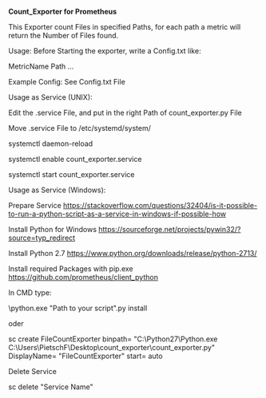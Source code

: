 **Count_Exporter for Prometheus**

This Exporter count Files in specified Paths, for each path a metric will return the Number of Files found.

Usage:
Before Starting the exporter, write a Config.txt like: 

MetricName Path 
...

Example  Config: See Config.txt File


Usage as Service (UNIX):

Edit the .service File, and put in the right Path of count_exporter.py File

Move .service File to /etc/systemd/system/

systemctl daemon-reload

systemctl enable count_exporter.service

systemctl start count_exporter.service

Usage as Service (Windows):

Prepare Service
https://stackoverflow.com/questions/32404/is-it-possible-to-run-a-python-script-as-a-service-in-windows-if-possible-how

Install Python for Windows
https://sourceforge.net/projects/pywin32/?source=typ_redirect

Install Python 2.7
https://www.python.org/downloads/release/python-2713/

Install required Packages with pip.exe
https://github.com/prometheus/client_python

In CMD type:

<Your python Path>\python.exe "Path to your script".py install
  
  oder
  
sc create FileCountExporter binpath= "C:\Python27\Python.exe C:\Users\PietschF\Desktop\count_exporter\count_exporter.py" DisplayName= "FileCountExporter" start= auto

Delete Service

sc delete "Service Name"



